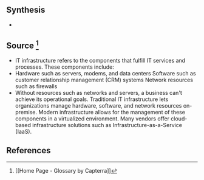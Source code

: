 ## Synthesis
- 
## Source [^1]
- IT infrastructure refers to the components that fulfill IT services and processes. These components include:
- Hardware such as servers, modems, and data centers Software such as customer relationship management (CRM) systems Network resources such as firewalls
- Without resources such as networks and servers, a business can't achieve its operational goals. Traditional IT infrastructure lets organizations manage hardware, software, and network resources on-premise. Modern infrastructure allows for the management of these components in a virtualized environment. Many vendors offer cloud-based infrastructure solutions such as Infrastructure-as-a-Service (IaaS).
## References

[^1]: [[Home Page - Glossary by Capterra]]